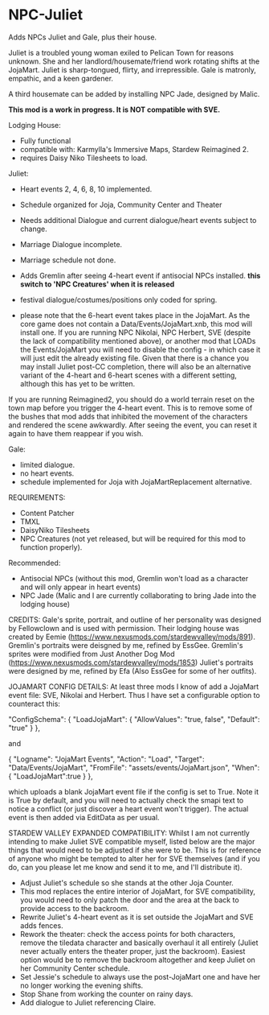 # NPC-Juliet
Adds NPCs Juliet and Gale, plus their house.

Juliet is a troubled young woman exiled to Pelican Town for reasons unknown. She and her landlord/housemate/friend work rotating shifts at the JojaMart. Juliet is sharp-tongued, flirty, and irrepressible. Gale is matronly, empathic, and a keen gardener.

A third housemate can be added by installing NPC Jade, designed by Malic.

**This mod is a work in progress. It is NOT compatible with SVE.**

Lodging House: 
- Fully functional
- compatible with: Karmylla's Immersive Maps, Stardew Reimagined 2.
- requires Daisy Niko Tilesheets to load.

Juliet: 
- Heart events 2, 4, 6, 8, 10 implemented.
- Schedule organized for Joja, Community Center and Theater
- Needs additional Dialogue and current dialogue/heart events subject to change.
- Marriage Dialogue incomplete.
- Marriage schedule not done.
- Adds Gremlin after seeing 4-heart event if antisocial NPCs installed. **this switch to 'NPC Creatures' when it is released**
- festival dialogue/costumes/positions only coded for spring.

- please note that the 6-heart event takes place in the JojaMart. As the core game does not contain a Data/Events/JojaMart.xnb, this mod will install one. If you are running NPC Nikolai, NPC Herbert, SVE (despite the lack of compatibility mentioned above), or another mod that LOADs the Events/JojaMart you will need to disable the config - in which case it will just edit the already existing file. Given that there is a chance you may install Juliet post-CC completion, there will also be an alternative variant of the 4-heart and 6-heart scenes with a different setting, although this has yet to be written.

If you are running Reimagined2, you should do a world terrain reset on the town map before you trigger the 4-heart event. This is to remove some of the bushes that mod adds that inhibited the movement of the characters and rendered the scene awkwardly. After seeing the event, you can reset it again to have them reappear if you wish.

Gale:
- limited dialogue.
- no heart events.
- schedule implemented for Joja with JojaMartReplacement alternative.

REQUIREMENTS:
- Content Patcher
- TMXL
- DaisyNiko Tilesheets
- NPC Creatures (not yet released, but will be required for this mod to function properly).

Recommended:
- Antisocial NPCs (without this mod, Gremlin won't load as a character and will only appear in heart events)
- NPC Jade (Malic and I are currently collaborating to bring Jade into the lodging house)

CREDITS:
Gale's sprite, portrait, and outline of her personality was designed by Fellowclown and is used with permission.
Their lodging house was created by Eemie (https://www.nexusmods.com/stardewvalley/mods/891).
Gremlin's portraits were deisgned by me, refined by EssGee.
Gremlin's sprites were modified from Just Another Dog Mod (https://www.nexusmods.com/stardewvalley/mods/1853)
Juliet's portraits were designed by me, refined by Efa (Also EssGee for some of her outfits).

JOJAMART CONFIG DETAILS:
At least three mods I know of add a JojaMart event file: SVE, Nikolai and Herbert. Thus I have set a configurable option to counteract this:

 "ConfigSchema": {
    "LoadJojaMart": {
        "AllowValues": "true, false",
        "Default": "true"
                  }
  },

 and 

{
    "Logname": "JojaMart Events",
    "Action": "Load",
    "Target": "Data/Events/JojaMart",
  "FromFile": "assets/events/JojaMart.json",
  "When": { 
    "LoadJojaMart":true
  }
},

 which uploads a blank JojaMart event file if the config is set to True. Note it is True by default, and you will need to actually check the smapi text to notice a conflict (or just discover a heart event won't trigger). The actual event is then added via EditData as per usual.

STARDEW VALLEY EXPANDED COMPATIBILITY:
Whilst I am not currently intending to make Juliet SVE compatible myself, listed below are the major things that would need to be adjusted if she were to be. This is for reference of anyone who might be tempted to alter her for SVE themselves (and if you do, can you please let me know and send it to me, and I'll distribute it).

* Adjust Juliet's schedule so she stands at the other Joja Counter.
* This mod replaces the entire interior of JojaMart, for SVE compatibility, you would need to only patch the door and the area at the back to provide access to the backroom.
* Rewrite Juliet's 4-heart event as it is set outside the JojaMart and SVE adds fences.
* Rework the theater: check the access points for both characters, remove the tiledata character and basically overhaul it all entirely (Juliet never actually enters the theater proper, just the backroom). Easiest option would be to remove the backroom altogether and keep Juliet on her Community Center schedule.
* Set Jessie's schedule to always use the post-JojaMart one and have her no longer working the evening shifts.
* Stop Shane from working the counter on rainy days.
* Add dialogue to Juliet referencing Claire.

